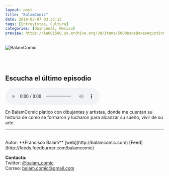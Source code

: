 ```yaml
---
layout: post
title: "BalamComic"
date: 2018-02-07 03:33:13
tags: [Entrevistas, Cultura]
categories: [Quincenal, Mexico]
preview: https://ia601508.us.archive.org/30/items/500desdeBoxesAgustinPalmeiro/300Balamcomic-logo-01-BalamComic.jpg
---
```


![BalamComic](https://ia601508.us.archive.org/30/items/500desdeBoxesAgustinPalmeiro/500Balamcomic-logo-01-BalamComic.jpg)

<br/>
<br/>

## Escucha el último episodio

<!--reproductor-feed=http://feeds.feedburner.com/balamcomic-->
<!--reproductor-start-->
<audio id="audio" preload="auto" controls="" src="http://feedproxy.google.com/~r/balamcomic/~5/2Rq5IcV8PPw/Alberto-Calvo-en-BalamComic-2405.mp3"></audio>
<!--reproductor-end-->

En BalamComic platico con dibujantes y artistas, donde me cuentan su historia de como se formaron y lucharon para alcanzar su sueño, vivir de su arte.  

_ _ _
<br>
Autor: **Francisco Balam**  
[web](http://balamcomic.com)  
[Feed](http://feeds.feedburner.com/balamcomic)  


**Contacta:**  
Twitter: [@balam_comic](https://twitter.com/balam_comic)  
Correo: [balam.comic@gmail.com](mailto:balam.comic@gmail.com)  

